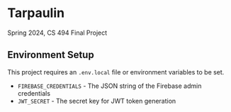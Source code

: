 # Tarpaulin

Spring 2024, CS 494 Final Project

## Environment Setup

This project requires an `.env.local` file or environment variables to be set.

- `FIREBASE_CREDENTIALS` - The JSON string of the Firebase admin credentials
- `JWT_SECRET` - The secret key for JWT token generation
